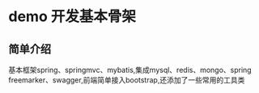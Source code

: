 # demo 开发基本骨架

## 简单介绍

基本框架spring、springmvc、mybatis,集成mysql、redis、mongo、spring freemarker、swagger,前端简单接入bootstrap,还添加了一些常用的工具类
